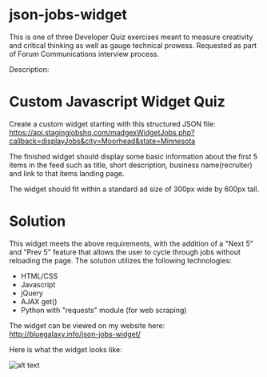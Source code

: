 # json-jobs-widget

This is one of three Developer Quiz exercises meant to measure creativity and critical thinking as well as gauge technical prowess. Requested as part of Forum Communications interview process.

Description:

# Custom Javascript Widget Quiz

Create a custom widget starting with this structured JSON file:<br>
https://api.stagingjobshq.com/madgexWidgetJobs.php?callback=displayJobs&city=Moorhead&state=Minnesota

The finished widget should display some basic information about the first 5 items in the feed such as title, short description, business name(recruiter) and link to that items landing page.

The widget should fit within a standard ad size of 300px wide by 600px tall.

# Solution

This widget meets the above requirements, with the addition of a "Next 5" and "Prev 5" feature that allows the user to cycle through jobs without reloading the page. The solution utilizes the following technologies:
* HTML/CSS
* Javascript
* jQuery
* AJAX get()
* Python with "requests" module (for web scraping)

The widget can be viewed on my website here:<BR>
http://bluegalaxy.info/json-jobs-widget/

Here is what the widget looks like:

![alt text](http://bluegalaxy.info/images/json-jobs-widget-300.jpg)






